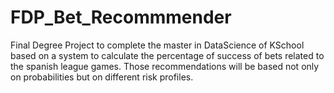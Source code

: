 # FDP_Bet_Recommmender
Final Degree Project to complete the master in DataScience of KSchool based on a system to calculate the percentage of success of bets related to the spanish league games. Those recommendations will be based not only on probabilities but on different risk profiles.
